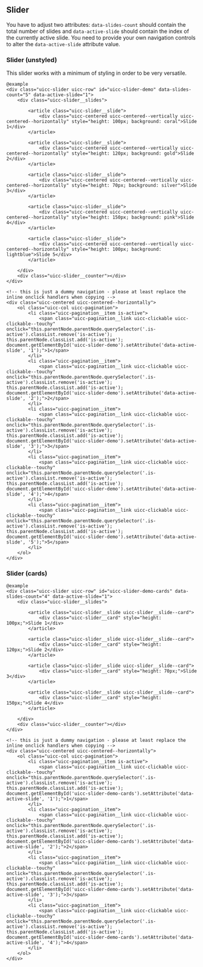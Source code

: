 ## Slider

You have to adjust two attributes: `data-slides-count` should contain the total number of slides and `data-active-slide` should contain the index of the currently active slide.
You need to provide your own navigation controls to alter the `data-active-slide` attribute value.

### Slider (unstyled)

This slider works with a minimum of styling in order to be very versatile.

    @example
    <div class="uicc-slider uicc-row" id="uicc-slider-demo" data-slides-count="5" data-active-slide="1">      
        <div class="uicc-slider__slides">
                
            <article class="uicc-slider__slide">
                <div class="uicc-centered uicc-centered--vertically uicc-centered--horizontally" style="height: 100px; background: coral">Slide 1</div>
            </article>
            
            <article class="uicc-slider__slide">
                <div class="uicc-centered uicc-centered--vertically uicc-centered--horizontally" style="height: 120px; background: gold">Slide 2</div>
            </article>
            
            <article class="uicc-slider__slide">
                <div class="uicc-centered uicc-centered--vertically uicc-centered--horizontally" style="height: 70px; background: silver">Slide 3</div>
            </article>
            
            <article class="uicc-slider__slide">
                <div class="uicc-centered uicc-centered--vertically uicc-centered--horizontally" style="height: 150px; background: pink">Slide 4</div>
            </article>
            
            <article class="uicc-slider__slide">
                <div class="uicc-centered uicc-centered--vertically uicc-centered--horizontally" style="height: 100px; background: lightblue">Slide 5</div>
            </article>
        
        </div>
        <div class="uicc-slider__counter"></div>
    </div>

    <!-- this is just a dummy navigation - please at least replace the inline onclick handlers when copying -->
    <div class="uicc-centered uicc-centered--horizontally">
        <ol class="uicc-col uicc-pagination">
            <li class="uicc-pagination__item is-active">
                <span class="uicc-pagination__link uicc-clickable uicc-clickable--touchy" onclick="this.parentNode.parentNode.querySelector('.is-active').classList.remove('is-active'); this.parentNode.classList.add('is-active'); document.getElementById('uicc-slider-demo').setAttribute('data-active-slide', '1');">1</span>
            </li>
            <li class="uicc-pagination__item">
                <span class="uicc-pagination__link uicc-clickable uicc-clickable--touchy" onclick="this.parentNode.parentNode.querySelector('.is-active').classList.remove('is-active'); this.parentNode.classList.add('is-active'); document.getElementById('uicc-slider-demo').setAttribute('data-active-slide', '2');">2</span>
            </li>
            <li class="uicc-pagination__item">
                <span class="uicc-pagination__link uicc-clickable uicc-clickable--touchy" onclick="this.parentNode.parentNode.querySelector('.is-active').classList.remove('is-active'); this.parentNode.classList.add('is-active'); document.getElementById('uicc-slider-demo').setAttribute('data-active-slide', '3');">3</span>
            </li>
            <li class="uicc-pagination__item">
                <span class="uicc-pagination__link uicc-clickable uicc-clickable--touchy" onclick="this.parentNode.parentNode.querySelector('.is-active').classList.remove('is-active'); this.parentNode.classList.add('is-active'); document.getElementById('uicc-slider-demo').setAttribute('data-active-slide', '4');">4</span>
            </li>
            <li class="uicc-pagination__item">
                <span class="uicc-pagination__link uicc-clickable uicc-clickable--touchy" onclick="this.parentNode.parentNode.querySelector('.is-active').classList.remove('is-active'); this.parentNode.classList.add('is-active'); document.getElementById('uicc-slider-demo').setAttribute('data-active-slide', '5');">5</span>
            </li>
        </ol>
    </div>

    
### Slider (cards)

    @example
    <div class="uicc-slider uicc-row" id="uicc-slider-demo-cards" data-slides-count="4" data-active-slide="1">      
        <div class="uicc-slider__slides">
                
            <article class="uicc-slider__slide uicc-slider__slide--card">
                <div class="uicc-slider__card" style="height: 100px;">Slide 1</div>
            </article>
            
            <article class="uicc-slider__slide uicc-slider__slide--card">
                <div class="uicc-slider__card" style="height: 120px;">Slide 2</div>
            </article>
            
            <article class="uicc-slider__slide uicc-slider__slide--card">
                <div class="uicc-slider__card" style="height: 70px;">Slide 3</div>
            </article>
            
            <article class="uicc-slider__slide uicc-slider__slide--card">
                <div class="uicc-slider__card" style="height: 150px;">Slide 4</div>
            </article>
                    
        </div>
        <div class="uicc-slider__counter"></div>
    </div>

    <!-- this is just a dummy navigation - please at least replace the inline onclick handlers when copying -->
    <div class="uicc-centered uicc-centered--horizontally">
        <ol class="uicc-col uicc-pagination">
            <li class="uicc-pagination__item is-active">
                <span class="uicc-pagination__link uicc-clickable uicc-clickable--touchy" onclick="this.parentNode.parentNode.querySelector('.is-active').classList.remove('is-active'); this.parentNode.classList.add('is-active'); document.getElementById('uicc-slider-demo-cards').setAttribute('data-active-slide', '1');">1</span>
            </li>
            <li class="uicc-pagination__item">
                <span class="uicc-pagination__link uicc-clickable uicc-clickable--touchy" onclick="this.parentNode.parentNode.querySelector('.is-active').classList.remove('is-active'); this.parentNode.classList.add('is-active'); document.getElementById('uicc-slider-demo-cards').setAttribute('data-active-slide', '2');">2</span>
            </li>
            <li class="uicc-pagination__item">
                <span class="uicc-pagination__link uicc-clickable uicc-clickable--touchy" onclick="this.parentNode.parentNode.querySelector('.is-active').classList.remove('is-active'); this.parentNode.classList.add('is-active'); document.getElementById('uicc-slider-demo-cards').setAttribute('data-active-slide', '3');">3</span>
            </li>
            <li class="uicc-pagination__item">
                <span class="uicc-pagination__link uicc-clickable uicc-clickable--touchy" onclick="this.parentNode.parentNode.querySelector('.is-active').classList.remove('is-active'); this.parentNode.classList.add('is-active'); document.getElementById('uicc-slider-demo-cards').setAttribute('data-active-slide', '4');">4</span>
            </li>
        </ol>
    </div>
